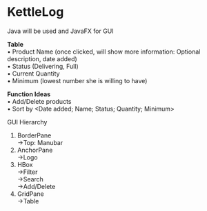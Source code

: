 # KettleLog

Java will be used and JavaFX for GUI

<b>Table</b>
<br>• Product Name (once clicked, will show more information: Optional description, date added)
<br>• Status (Delivering, Full)
<br>• Current Quantity
<br>• Minimum (lowest number she is willing to have)

<b>Function Ideas</b>
<br>• Add/Delete products
<br>• Sort by <Date added; Name; Status; Quantity; Minimum>

GUI Hierarchy
1. BorderPane
<br>->Top: Manubar
2. AnchorPane
<br>->Logo
3. HBox
<br>->Filter
<br>->Search
<br>->Add/Delete
4. GridPane
<br>->Table

